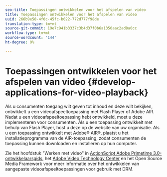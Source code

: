```yaml
---
seo-title: Toepassingen ontwikkelen voor het afspelen van video
title: Toepassingen ontwikkelen voor het afspelen van video
uuid: 266b9e58-4f0c-45fc-b022-772d777f98de
translation-type: tm+mt
source-git-commit: 19e7c941b3337c3b4d37f0b6a1350aac2ad8a0cc
workflow-type: tm+mt
source-wordcount: '144'
ht-degree: 0%

---
```



# Toepassingen ontwikkelen voor het afspelen van video {#develop-applications-for-video-playback}

Als u consumenten toegang wilt geven tot inhoud en deze wilt bekijken, ontwikkelt u een videoafspeeltoepassing met Flash Player of Adobe AIR. Nadat u een videoafspeeltoepassing hebt ontwikkeld, moet u deze implementeren voor consumenten. Als u een toepassing ontwikkelt met behulp van Flash Player, host u deze op de website van uw organisatie. Als u een toepassing ontwikkelt met Adobe® AIR®, plaatst u het installatieprogramma van de AIR-toepassing, zodat consumenten de toepassing kunnen downloaden en installeren op hun computer.

Zie het hoofdstuk &quot;Werken met video&quot; in [ActionScript Adobe Primetime 3.0-ontwikkelaarsgids](https://help.adobe.com/en_US/as3/dev/WS9936fa0d5984e93b3f4f38ec1272a447844-8000.html), het [Adobe Video Technology Center](https://www.adobe.com/devnet/video/) en het Open Source Media Framework voor meer informatie over het ontwikkelen van aangepaste videoafspeeltoepassingen voor gebruik met DRM.